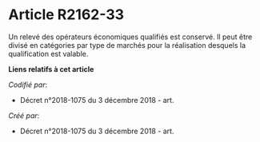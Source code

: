 # Article R2162-33

Un relevé des opérateurs économiques qualifiés est conservé. Il peut être divisé en catégories par type de marchés pour la
réalisation desquels la qualification est valable.

**Liens relatifs à cet article**

_Codifié par_:

  - Décret n°2018-1075 du 3 décembre 2018 - art.

_Créé par_:

  - Décret n°2018-1075 du 3 décembre 2018 - art.
